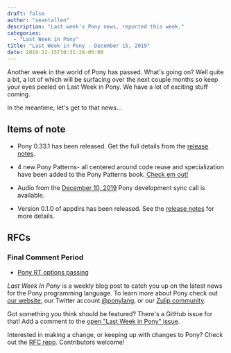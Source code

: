 ```yaml
---
draft: false
author: "seantallen"
description: "Last week's Pony news, reported this week."
categories:
  - "Last Week in Pony"
title: "Last Week in Pony - December 15, 2019"
date: 2019-12-15T10:31:28-05:00
---
```


Another week in the world of Pony has passed. What's going on? Well quite a bit, a lot of which will be surfacing over the next couple months so keep your eyes peeled on Last Week in Pony. We have a lot of exciting stuff coming.

In the meantime, let's get to that news...
<!-- more -->

## Items of note

- Pony 0.33.1 has been released. Get the full details from the [release notes](https://www.ponylang.io/blog/2019/12/0.33.1-released/).

- 4 new Pony Patterns- all centered around code reuse and specialization have been added to the Pony Patterns book. [Check em out!](https://patterns.ponylang.io/code-sharing.html)

- Audio from the [December 10, 2019](https://sync-recordings.ponylang.io/r/2019_12_10.m4a) Pony development sync call is available.

- Version 0.1.0 of appdirs has been released. See the [release notes](https://github.com/ponylang/appdirs/releases/tag/0.1.0) for more details.

## RFCs

### Final Comment Period

- [Pony RT options passing](https://github.com/ponylang/rfcs/pull/155)

_Last Week In Pony_ is a weekly blog post to catch you up on the latest news for the Pony programming language. To learn more about Pony check out [our website](https://ponylang.io), our Twitter account [@ponylang](https://twitter.com/ponylang), or our [Zulip community](https://ponylang.zulipchat.com).

Got something you think should be featured? There's a GitHub issue for that! Add a comment to the [open "Last Week in Pony" issue](https://github.com/ponylang/ponylang.github.io/issues?q=is%3Aissue+is%3Aopen+label%3Alast-week-in-pony).

Interested in making a change, or keeping up with changes to Pony? Check out the [RFC repo](https://github.com/ponylang/rfcs). Contributors welcome!

